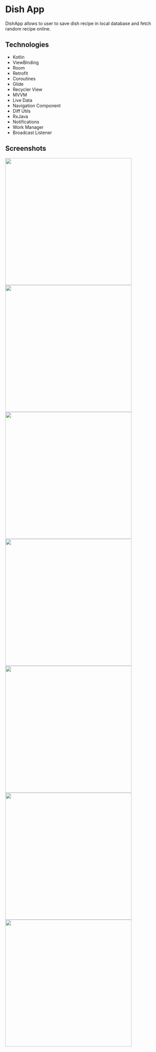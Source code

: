 # Dish App

DishApp allows to user to save dish recipe in local database and fetch random recipe online.


## Technologies

* Kotlin
* ViewBinding
* Room
* Retrofit
* Coroutines
* Glide
* Recycler View
* MVVM
* Live Data
* Navigation Component
* Diff Utils
* RxJava
* Notifications
* Work Manager
* Broadcast Listener

## Screenshots

<img src="https://user-images.githubusercontent.com/89382842/183576185-beacaef6-9734-4f61-a161-ca982e3d2f18.png" height="400"> <img src="https://user-images.githubusercontent.com/89382842/183576209-463c9817-1bee-43c3-960e-e3bf80d872f5.png" height="400"> <img src="https://user-images.githubusercontent.com/89382842/183576572-8d719371-25da-4fce-bb15-a3cd0585992c.png" height="400"> <img src="https://user-images.githubusercontent.com/89382842/183576654-3ca96ed9-0d35-48cb-8690-da30e949cc3e.png" height="400"> <img src="https://user-images.githubusercontent.com/89382842/183576787-ce1146a0-13da-4595-94a5-e376051fa9f2.png" height="400"> <img src="https://user-images.githubusercontent.com/89382842/183576856-88f64851-e229-4d2b-b5de-688cf449ec40.png" height="400"> <img src="https://user-images.githubusercontent.com/89382842/183576928-fe5fb0c5-2c52-43e0-90da-8956985cf9ad.png" height="400">


